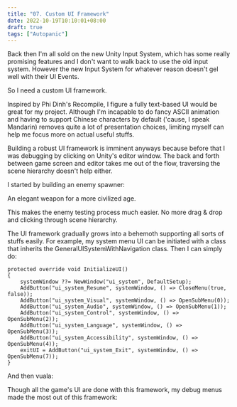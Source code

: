 ```yaml
---
title: "07. Custom UI Framework"
date: 2022-10-19T10:10:01+08:00
draft: true
tags: ["Autopanic"]
---
```


Back then I'm all sold on the new Unity Input System, which has some really promising features and I don't want to walk back to use the old input system. However the new Input System for whatever reason doesn't gel well with their UI Events.

So I need a custom UI framework.

Inspired by Phi Dinh's Recompile, I figure a fully text-based UI would be great for my project.
Although I'm incapable to do fancy ASCII animation and having to support Chinese characters by default ('cause, I speak Mandarin) removes quite a lot of  presentation choices, limiting myself can help me focus more on actual useful stuffs.

Building a robust UI framework is imminent anyways because before that I was debugging by clicking on Unity's editor window. The back and forth between game screen and editor takes me out of the flow, traversing the scene hierarchy doesn't help either.

I started by building an enemy spawner:

An elegant weapon for a more civilized age.

This makes the enemy testing process much easier. No more drag & drop and clicking through scene hierarchy.

The UI framework gradually grows into a behemoth supporting all sorts of stuffs easily. For example, my system menu UI can be initiated with a class that inherits the GeneralUISystemWithNavigation class. Then I can simply do:
```
protected override void InitializeUI()
{
    systemWindow ??= NewWindow("ui_system", DefaultSetup);
    AddButton("ui_system_Resume", systemWindow, () => CloseMenu(true, false));
    AddButton("ui_system_Visual", systemWindow, () => OpenSubMenu(0));
    AddButton("ui_system_Audio", systemWindow, () => OpenSubMenu(1));
    AddButton("ui_system_Control", systemWindow, () => OpenSubMenu(2));
    AddButton("ui_system_Language", systemWindow, () => OpenSubMenu(3));
    AddButton("ui_system_Accessibility", systemWindow, () => OpenSubMenu(4));
    exitUI = AddButton("ui_system_Exit", systemWindow, () => OpenSubMenu(7));
}
```


And then vuala:


Though all the game's UI are done with this framework, my debug menus made the most out of this framework:
